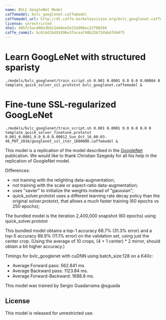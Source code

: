 ```yaml
---
name: BVLC GoogleNet Model
caffemodel: bvlc_googlenet.caffemodel
caffemodel_url: http://dl.caffe.berkeleyvision.org/bvlc_googlenet.caffemodel
license: unrestricted
sha1: 405fc5acd08a3bb12de8ee5e23a96bec22f08204
caffe_commit: bc614d1bd91896e3faceaf40b23b72dab47d44f5
---
```


# Learn GoogLeNet with structured sparisty
```
./models/bvlc_googlenet/train_script.sh 0.001 0.0001 0.0 0.0 0.00004 0 template_quick_solver_ssl.prototxt bvlc_googlenet.caffemodel &
```

# Fine-tune SSL-regularized GoogLeNet
```
./models/bvlc_googlenet/train_script.sh 0.001 0.0001 0.0 0.0 0.0 0 template_quick_solver_finetune.prototxt 0.001_0.0001_0.0_0.0_0.00012_Sun_Oct_16_00-03-46_PDT_2016/googlenet_ssl_iter_1600000.caffemodel &
```




This model is a replication of the model described in the [GoogleNet](http://arxiv.org/abs/1409.4842) publication. We would like to thank Christian Szegedy for all his help in the replication of GoogleNet model.

Differences:
- not training with the relighting data-augmentation;
- not training with the scale or aspect-ratio data-augmentation;
- uses "xavier" to initialize the weights instead of "gaussian";
- quick_solver.prototxt uses a different learning rate decay policy than the original solver.prototxt, that allows a much faster training (60 epochs vs 250 epochs);

The bundled model is the iteration 2,400,000 snapshot (60 epochs) using quick_solver.prototxt

This bundled model obtains a top-1 accuracy 68.7% (31.3% error) and a top-5 accuracy 88.9% (11.1% error) on the validation set, using just the center crop.
(Using the average of 10 crops, (4 + 1 center) * 2 mirror, should obtain a bit higher accuracy.)

Timings for bvlc_googlenet with cuDNN using batch_size:128 on a K40c:
 - Average Forward pass: 562.841 ms.
 - Average Backward pass: 1123.84 ms.
 - Average Forward-Backward: 1688.8 ms.

This model was trained by Sergio Guadarrama @sguada

## License

This model is released for unrestricted use.

